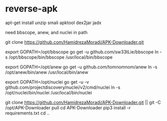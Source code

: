 # reverse-apk

apt-get install unzip smali apktool dex2jar jadx

need bbscope, anew, and nuclei in path

git clone https://github.com/HamidrezaMoradi/APK-Downloader.git


export GOPATH=/opt/bbscope
go get -u github.com/sw33tLie/bbscope
ln -s /opt/bbscope/bin/bbscope /usr/local/bin/bbscope

export GOPATH=/opt/anew
go get -u github.com/tomnomnom/anew
ln -s /opt/anew/bin/anew /usr/local/bin/anew

export GOPATH=/opt/nuclei
go get -u -v github.com/projectdiscovery/nuclei/v2/cmd/nuclei
ln -s /opt/nuclei/bin/nuclei /usr/local/bin/nuclei

git clone https://github.com/HamidrezaMoradi/APK-Downloader.git || git -C /opt/APK-Downloader pull
cd APK-Downloader
pip3 install -r requirements.txt
cd ..
